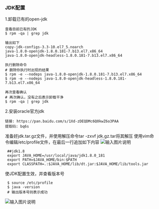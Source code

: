 ###  JDK配置

1.卸载已有的open-jdk

    查看目前已有的JDK
    $ rpm -qa | grep jdk

    输出如下
    copy-jdk-configs-3.3-10.el7_5.noarch
    java-1.8.0-openjdk-1.8.0.181-7.b13.el7.x86_64
    java-1.8.0-openjdk-headless-1.8.0.181-7.b13.el7.x86_64

    执行删除命令
    # 删除你执行时出现的结果
    $ rpm -e --nodeps java-1.8.0-openjdk-1.8.0.181-7.b13.el7.x86_64
    $ rpm -e --nodeps java-1.8.0-openjdk-headless-1.8.0.181-7.b13.el7.x86_64

    再次查看确认
    # 再次确认，没有之后表示卸载干净
    $ rpm -qa | grep jdk

2.安装oracle官方jdk
    
    链接: https://pan.baidu.com/s/1Xd-zDEQDMc6Q0kwZ6o3PAA 
    提取码: bq6s

   准备好jdk.tar.gz文件，并使用解压命令tar -zxvf jdk.gz.tar将其解压
   使用vim命令编辑/etc/profile文件，在最后一行追加如下内容
![输入图片说明](https://images.gitee.com/uploads/images/2021/0728/151323_110261a4_5296156.png "屏幕截图.png")

     ##jdk1.8
     export JAVA_HOME=/usr/local/java/jdk1.8.0_181
     export PATH=$JAVA_HOME/bin:$PATH
     export CLASSPATH=.:$JAVA_HOME/lib/dt.jar:$JAVA_HOME/lib/tools.jar

   使JDK配置生效，并查看版本号

     $ source /etc/profile
     $ java -version
     # 输出版本号则表示成功

![输入图片说明](https://images.gitee.com/uploads/images/2021/0728/151504_fcd4adf2_5296156.png "屏幕截图.png")





